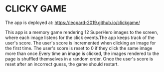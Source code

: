 
# CLICKY GAME #

The app is deployed at: https://leopard-2019.github.io/clickgame/

This app is a memory game rendering 12 SuperHero images to the screen, where each image listens for the click events.The app keeps track of the user's score. The user's score is incremented when clicking an image for the first time. The user's score is reset to 0 if they click the same image more than once.Every time an image is clicked, the images rendered to the page is shuffled themselves in a random order. Once the user's score is reset after an incorrect guess, the game should restart.

